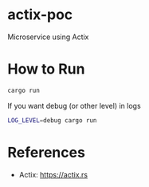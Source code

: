 # actix-poc
Microservice using Actix

# How to Run
```bash
cargo run
```
If you want debug (or other level) in logs
```bash
LOG_LEVEL=debug cargo run
```

# References
* Actix: https://actix.rs
